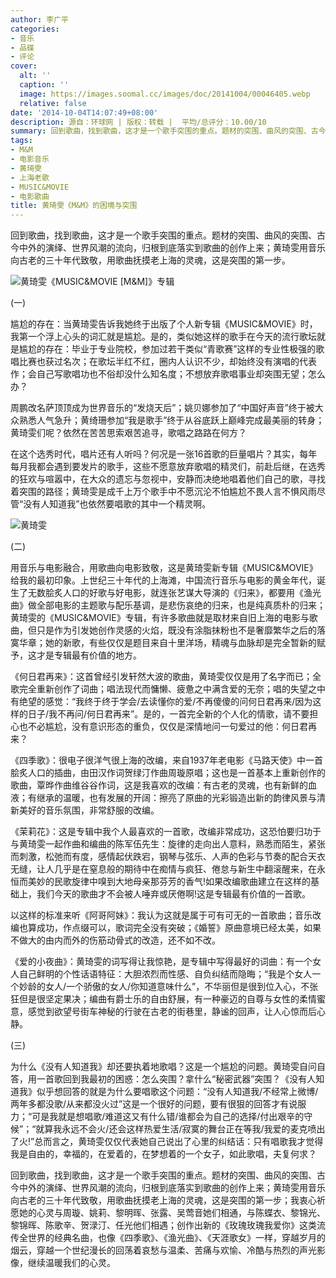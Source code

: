 ```yaml
---
author: 李广平
categories:
- 音乐
- 品碟
- 评论
cover:
  alt: ''
  caption: ''
  image: https://images.soomal.cc/images/doc/20141004/00046405.webp
  relative: false
date: '2014-10-04T14:07:49+08:00'
description: 源自：环球网 | 版权：转载 |  平均/总评分：10.00/10
summary: 回到歌曲，找到歌曲，这才是一个歌手突围的重点。题材的突围、曲风的突围、古今中外的演绎、世界风潮的流向，归根到底落实到歌曲的创作上来；黄琦雯用音乐向古老的三十年代致敬，用歌曲抚摸老上海的灵魂，这是突围的第一步。
tags:
- M&M
- 电影音乐
- 黄琦雯
- 上海老歌
- MUSIC&MOVIE
- 电影歌曲
title: 黄琦雯《M&M》的困境与突围
---
```


回到歌曲，找到歌曲，这才是一个歌手突围的重点。题材的突围、曲风的突围、古今中外的演绎、世界风潮的流向，归根到底落实到歌曲的创作上来；黄琦雯用音乐向古老的三十年代致敬，用歌曲抚摸老上海的灵魂，这是突围的第一步。

![黄琦雯《MUSIC&MOVIE [M&M]》专辑](https://images.soomal.cc/images/doc/20141004/00046405.webp)





(一)

尴尬的存在：当黄琦雯告诉我她终于出版了个人新专辑《MUSIC&MOVIE》时，我第一个浮上心头的词汇就是尴尬。是的，类似她这样的歌手在今天的流行歌坛就是尴尬的存在：毕业于专业院校，参加过若干类似“青歌赛”这样的专业性极强的歌唱比赛也获过名次；在歌坛半红不红，圈内人认识不少，却始终没有演唱的代表作；会自己写歌唱功也不俗却没什么知名度；不想放弃歌唱事业却突围无望；怎么办？

周鹏改名萨顶顶成为世界音乐的“发烧天后”；姚贝娜参加了“中国好声音”终于被大众熟悉人气急升；黄绮珊参加“我是歌手”终于从谷底跃上巅峰完成最美丽的转身；黄琦雯们呢？依然在苦苦思索艰苦追寻，歌唱之路路在何方？

在这个选秀时代，唱片还有人听吗？何况是一张16首歌的巨量唱片？其实，每年每月我都会遇到要发片的歌手，这些不愿意放弃歌唱的精灵们，前赴后继，在选秀的狂欢与喧嚣中，在大众的遗忘与忽视中，安静而决绝地唱着他们自己的歌，寻找着突围的路径；黄琦雯是成千上万个歌手中不愿沉沦不怕尴尬不畏人言不惧风雨尽管“没有人知道我”也依然要唱歌的其中一个精灵啊。

![黄琦雯](https://images.soomal.cc/images/doc/20141004/00046404.webp)





(二)

用音乐与电影融合，用歌曲向电影致敬，这是黄琦雯新专辑《MUSIC&MOVIE》给我的最初印象。上世纪三十年代的上海滩，中国流行音乐与电影的黄金年代，诞生了无数脍炙人口的好歌与好电影，就连张艺谋大导演的《归来》，都要用《渔光曲》做全部电影的主题歌与配乐基调，是悲伤哀绝的归来，也是纯真质朴的归来；黄琦雯的《MUSIC&MOVIE》专辑，有许多歌曲就是取材来自旧上海的电影与歌曲，但只是作为引发她创作灵感的火焰，既没有涂脂抹粉也不是奢靡繁华之后的落寞华章；她的新歌，有些仅仅是题目来自十里洋场，精魂与血脉却是完全暂新的赋予，这才是专辑最有价值的地方。

《何日君再来》：这首曾经引发轩然大波的歌曲，黄琦雯仅仅是用了名字而已；全歌完全重新创作了词曲；唱法现代而慵懒、疲惫之中满含爱的无奈；唱的失望之中有绝望的感觉：“我终于终于学会/去读懂你的爱/不再傻傻的问何日君再来/因为这样的日子/我不再问/何日君再来”。是的，一首完全新的个人化的情歌，请不要担心也不必尴尬，没有意识形态的重负，仅仅是深情地问一句爱过的他：何日君再来？

《四季歌》：很电子很洋气很上海的改编，来自1937年老电影《马路天使》中一首脍炙人口的插曲，由田汉作词贺绿汀作曲周璇原唱；这也是一首基本上重新创作的歌曲，覃晔作曲维谷谷作词，这是我喜欢的改编：有古老的灵魂，也有新鲜的血液；有继承的温暖，也有发展的开阔：擦亮了原曲的光彩锻造出新的韵律风景与清新美好的音乐氛围，非常舒服的改编。

《茉莉花》：这是专辑中我个人最喜欢的一首歌，改编非常成功，这恐怕要归功于与黄琦雯一起作曲和编曲的陈军伍先生：旋律的走向出人意料，熟悉而陌生，紧张而刺激，松弛而有度，感情起伏跌宕，钢琴与弦乐、人声的色彩与节奏的配合天衣无缝，让人几乎是在窒息般的期待中在痴情与疯狂、倦怠与新生中翻滚醒来，在永恒而美妙的民歌旋律中嗅到大地母亲那芬芳的香气!如果改编歌曲建立在这样的基础上，我们今天的歌曲才不会被人唾弃或厌倦啊!这是专辑最有价值的一首歌。

以这样的标准来听《阿哥阿妹》：我认为这就是属于可有可无的一首歌曲；音乐改编也算成功，作点缀可以，歌词完全没有突破；《婚誓》原曲意境已经太美，如果不做大的由内而外的伤筋动骨式的改造，还不如不改。

《爱的小夜曲》：黄琦雯的词写得让我惊艳，是专辑中写得最好的词曲：有一个女人自己鲜明的个性话语特征：大胆浓烈而性感、自负纠结而隐晦；“我是个女人一个妙龄的女人/一个骄傲的女人/你知道意味什么”，不华丽但是很到位入心，不张狂但是很坚定果决；编曲有爵士乐的自由舒展，有一种豪迈的自尊与女性的柔情蜜意，感觉到欲望号街车神秘的行驶在古老的街巷里，静谧的回声，让人心惊而后心静。

(三)

为什么《没有人知道我》却还要执着地歌唱？这是一个尴尬的问题。黄琦雯自问自答，用一首歌回到我最初的困惑：怎么突围？拿什么“秘密武器”突围？《没有人知道我》似乎想回答的就是为什么要唱歌这个问题：“没有人知道我/不经常上微博/两年多都没歌/从来都没火过”这是一个很好的问题，要有很狠的回答才有说服力；“可是我就是想唱歌/难道这又有什么错/谁都会为自己的选择/付出艰辛的守候”；“就算我永远不会火/还会这样热爱生活/寂寞的舞台正在等我/我爱的麦克喷出了火!”总而言之，黄琦雯仅仅代表她自己说出了心里的纠结话：只有唱歌我才觉得我是自由的，幸福的，在爱着的，在梦想着的一个女子，如此歌唱，夫复何求？

回到歌曲，找到歌曲，这才是一个歌手突围的重点。题材的突围、曲风的突围、古今中外的演绎、世界风潮的流向，归根到底落实到歌曲的创作上来；黄琦雯用音乐向古老的三十年代致敬，用歌曲抚摸老上海的灵魂，这是突围的第一步；我衷心祈愿她的心灵与周璇、姚莉、黎明晖、张露、吴莺音她们相通，与陈蝶衣、黎锦光、黎锦晖、陈歌辛、贺渌汀、任光他们相遇；创作出新的《玫瑰玫瑰我爱你》这类流传全世界的经典名曲，也像《四季歌》、《渔光曲》、《天涯歌女》一样，穿越岁月的烟云，穿越一个世纪漫长的回荡着哀愁与温柔、苦痛与欢愉、冷酷与热烈的声光影像，继续温暖我们的心灵。